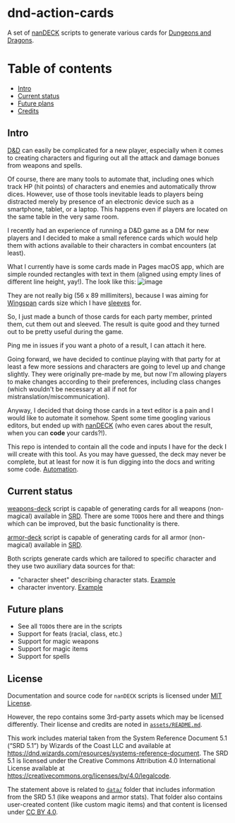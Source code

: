 # dnd-action-cards

A set of [nanDECK](https://www.nandeck.com/) scripts to generate various cards
for [Dungeons and Dragons](https://www.dndbeyond.com).

# Table of contents

* [Intro](#intro)
* [Current status](#current-status)
* [Future plans](#future-plans)
* [Credits](#credits)

## Intro

[D&D](https://www.dndbeyond.com) can easily be complicated for
a new player, especially when it comes to creating characters and figuring out
all the attack and damage bonues from weapons and spells.

Of course, there are many tools to automate that, including ones which track HP
(hit points) of characters and enemies and automatically throw dices. However,
use of those tools inevitable leads to players being distracted merely by
presence of an electronic device such as a smartphone, tablet, or a laptop. This
happens even if players are located on the same table in the very same room.

I recently had an experience of running a D&D game as a DM for new players and
I decided to make a small reference cards which would help them with actions
available to their characters in combat encounters (at least).

What I currently have is some cards made in Pages macOS app, which are simple
rounded rectangles with text in them (aligned using empty lines of different
line height, yay!). The look like this: ![image](https://github.com/AlexeySachkov/dnd-action-cards/assets/6417047/e99078ff-8c46-4598-b7cc-6560b160a1f4)

They are not really big (56 x 89 millimiters), because I was aiming for
[Wingspan](https://boardgamegeek.com/boardgame/266192/wingspan) cards size which
I have [sleeves](https://www.rykergames.com/products/wingspan-card-sleeve-kit)
for.

So, I just made a bunch of those cards for each party member, printed them, cut
them out and sleeved. The result is quite good and they turned out to be pretty
useful during the game.

Ping me in issues if you want a photo of a result, I can attach it here.

Going forward, we have decided to continue playing with that party for at least
a few more sessions and characters are going to level up and change slightly.
They were originally pre-made by me, but now I'm allowing players to make
changes according to their preferences, including class changes (which wouldn't
be necessary at all if not for mistranslation/miscommunication).

Anyway, I decided that doing those cards in a text editor is a pain and I would
like to automate it somehow. Spent some time googling various editors, but ended
up with [nanDECK](https://www.nandeck.com/) (who even cares about the result,
when you can **code** your cards?!).

This repo is intended to contain all the code and inputs I have for the deck I
will create with this tool. As you may have guessed, the deck may never be
complete, but at least for now it is fun digging into the docs and writing
some code. [Automation](https://xkcd.com/1319/).

## Current status

[weapons-deck](weapons-deck.txt) script is capable of generating cards for all
weapons (non-magical) available in [SRD](srd). There are some `TODO`s
here and there and things which can be improved, but the basic functionality
is there.

[armor-deck](armor-deck.txt) script is capable of generating cards for all
armor (non-magical) available in [SRD](srd).

Both scripts generate cards which are tailored to specific character and they
use two auxiliary data sources for that:

- "character sheet" describing character stats. [Example](data/Orianna.csv)
- character inventory. [Example](data/Orianna-inventory.csv)

[srd]: https://dnd.wizards.com/resources/systems-reference-document

## Future plans

* See all `TODO`s there are in the scripts
* Support for feats (racial, class, etc.)
* Support for magic weapons
* Support for magic items
* Support for spells

## License

Documentation and source code for `nanDECK` scripts is licensed under
[MIT License](LICENSE).

However, the repo contains some 3rd-party assets which may be licensed
differently. Their license and credits are noted in
[`assets/README.md`](assets/README.md).

This work includes material taken from the System Reference Document 5.1
(“SRD 5.1”) by Wizards of the Coast LLC and available at
https://dnd.wizards.com/resources/systems-reference-document. The SRD 5.1 is
licensed under the Creative Commons Attribution 4.0 International License
available at https://creativecommons.org/licenses/by/4.0/legalcode.

The statement above is related to [`data/`](data/) folder that includes
information from the SRD 5.1 (like weapons and armor stats). That folder also
contains user-created content (like custom magic items) and that content is
licensed under
[CC BY 4.0](https://creativecommons.org/licenses/by/4.0/legalcode).
